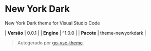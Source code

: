 # New York Dark

New York Dark theme for Visual Studio Code

| **Versão** | 0.0.1 |
| **Engine** | ^1.0.0 |
| **Pacote** | theme-newyorkdark |

> Autogerado por [go-vsc-theme](https://github.com/natalbu/go-vsc-theme).
